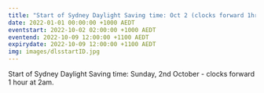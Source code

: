 ```yaml
---
title: "Start of Sydney Daylight Saving time: Oct 2 (clocks forward 1hr)"
date: 2022-01-01 00:00:00 +1000 AEDT
eventstart: 2022-10-02 02:00:00 +1000 AEDT
eventend: 2022-10-09 12:00:00 +1100 AEDT
expirydate: 2022-10-09 12:00:00 +1100 AEDT
img: images/dlsstartID.jpg
---
```


Start of Sydney Daylight Saving time: Sunday, 2nd October - clocks forward 1 hour at 2am.